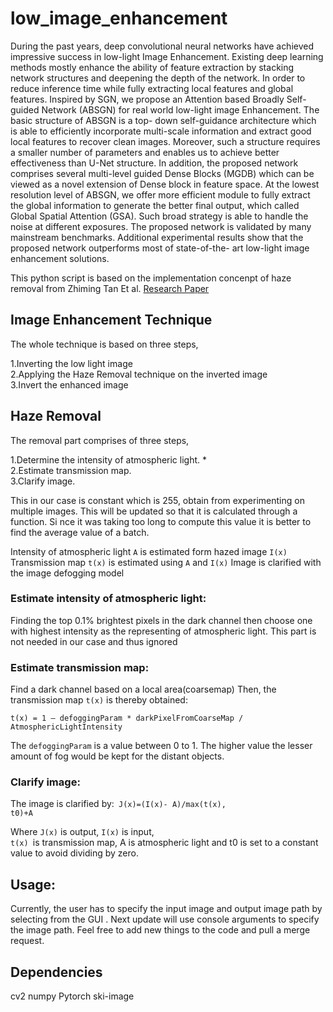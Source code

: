 # low_image_enhancement

During the past years, deep convolutional neural networks have achieved impressive success in low-light Image Enhancement. Existing deep learning methods mostly enhance the ability of feature extraction by stacking network structures and deepening the depth of the network. In order to reduce inference time while fully extracting local features and global features. Inspired by SGN, we propose an Attention based Broadly Self- guided Network (ABSGN) for real world low-light image Enhancement. 
The basic structure of ABSGN is a top- down self-guidance architecture which is able to efficiently incorporate multi-scale information and extract good local features to recover clean images. Moreover, such a structure requires a smaller number of parameters and enables us to achieve better effectiveness than U-Net structure. In addition, the proposed network comprises several multi-level guided Dense Blocks (MGDB) which can be viewed as a novel extension of Dense block in feature space. 
At the lowest resolution level of ABSGN, we offer more efficient module to fully extract the global information to generate the better final output, which called Global Spatial Attention (GSA). Such broad strategy is able to handle the noise at different exposures. The proposed network is validated by many mainstream benchmarks. Additional experimental results show that the proposed network outperforms most of state-of-the- art low-light image enhancement solutions.


This python script is based on the implementation concenpt of haze removal from Zhiming Tan Et al. [Research Paper](https://www.semanticscholar.org/paper/Fast-Single-image-Defogging-Tan-Bai/64caa24f2cb3fff6d8eb966f90078f0d0b8a7db0?p2df)

## Image Enhancement Technique
The whole technique is based on three steps,

  1.Inverting the low light image<br />
  2.Applying the Haze Removal technique on the inverted image<br />
  3.Invert the enhanced image<br />
## Haze Removal
The removal part comprises of three steps,

  1.Determine the intensity of atmospheric light. *<br />
  2.Estimate transmission map.<br />
  3.Clarify image.<br />
  
   This in our case is constant which is 255, obtain from experimenting on multiple images. This will be updated so that it is calculated through a function. Si nce it was taking too long to compute this value it is better to find the average value of a batch.


Intensity of atmospheric light <code>A</code> is estimated form hazed image <code>I(x)</code> Transmission map <code>t(x)</code> is estimated using <code>A</code> and <code>I(x)</code> Image is clarified with the image defogging model

### Estimate intensity of atmospheric light:
Finding the top 0.1% brightest pixels in the dark channel then choose one with highest intensity as the representing of atmospheric light. This part is not needed in our case and thus ignored

### Estimate transmission map:
Find a dark channel based on a local area(coarsemap) Then, the transmission map <code>t(x)</code> is thereby obtained:

<code>t(x) = 1 – defoggingParam * darkPixelFromCoarseMap / AtmosphericLightIntensity</code>

The <code>defoggingParam</code> is a value between 0 to 1. The higher value the lesser amount of fog would be kept for the distant objects.

### Clarify image:
The image is clarified by:<code> J(x)=(I(x)- A)/max(t(x), t0)+A</code>

Where <code>J(x)</code> is output, <code>I(x)</code> is input,<code> t(x) </code>is transmission map, A is atmospheric light and t0 is set to a constant value to avoid dividing by zero.

## Usage:
Currently, the user has to specify the input image and output image path by selecting from the GUI . Next update will use console arguments to specify the image path. Feel free to add new things to the code and pull a merge request.

## Dependencies
cv2 numpy Pytorch ski-image
